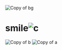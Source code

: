 ![Copy of bg](https://github.com/Okekeni/smile/assets/134073029/5dca937c-14ef-434c-8e7f-60d50a887e2a)
# smile![c](https://github.com/Okekeni/smile/assets/134073029/44d55b34-e960-4c96-a25c-84f40cd3251a)
![Copy of b](https://github.com/Okekeni/smile/assets/134073029/f627d2d5-1f54-4f43-8db4-bff960ef078f)
![Copy of a](https://github.com/Okekeni/smile/assets/134073029/578cf88a-c10e-45d8-ba8b-089f9403547c)

